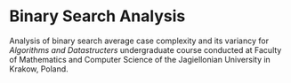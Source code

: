# Binary Search Analysis
Analysis of binary search average case complexity and its variancy for *Algorithms and Datastructers* undergraduate course conducted at Faculty of Mathematics and Computer Science of the Jagiellonian University in Krakow, Poland.
